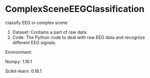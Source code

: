 # ComplexSceneEEGClassification
classify EEG in complex scene

1) Dataset:
Contains a part of raw data.
2) Code:
The Python code to deal with raw EEG data and recognize different EEG signals.

Environment:

Numpy: 1.16.1

Scikit-learn: 0.18.1
